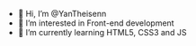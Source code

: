 - 👋 Hi, I’m @YanTheisenn
- 👀 I’m interested in Front-end development
- 🌱 I’m currently learning HTML5, CSS3 and JS
